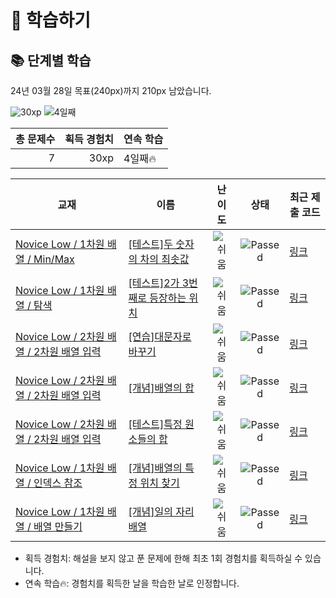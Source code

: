 # 📖 학습하기

## 📚 단계별 학습
24년 03월 28일 목표(240px)까지 210px 남았습니다.

![30xp](https://img.shields.io/badge/EXP-30xp-%235cb85c.svg?for-the-badge)
![4일째](https://img.shields.io/badge/연속학습-4일째-%23E34F26.svg?for-the-badge)

|총 문제수|획득 경험치|연속 학습|
|---:|---:|---|
7|30xp|4일째🔥|

|교재|이름|난이도|상태|최근 제출 코드|
|---|---|:---:|:---:|---|
|[Novice Low / 1차원 배열 / Min/Max](https://www.codetree.ai/missions?missionId=4)|[[테스트]두 숫자의 차의 최솟값](https://www.codetree.ai/missions/4/problems/minimum-difference-between-two-numbers)|![쉬움][easy]|![Passed][passed]|[링크](https://github.com/mingyu0208/codetree-TILs/blob/main/240328/%EB%91%90%20%EC%88%AB%EC%9E%90%EC%9D%98%20%EC%B0%A8%EC%9D%98%20%EC%B5%9C%EC%86%9F%EA%B0%92/minimum-difference-between-two-numbers.py)|
|[Novice Low / 1차원 배열 / 탐색](https://www.codetree.ai/missions?missionId=4)|[[테스트]2가 3번째로 등장하는 위치](https://www.codetree.ai/missions/4/problems/where-2-appears-3rd)|![쉬움][easy]|![Passed][passed]|[링크](https://github.com/mingyu0208/codetree-TILs/blob/main/240328/2%EA%B0%80%203%EB%B2%88%EC%A7%B8%EB%A1%9C%20%EB%93%B1%EC%9E%A5%ED%95%98%EB%8A%94%20%EC%9C%84%EC%B9%98/where-2-appears-3rd.py)|
|[Novice Low / 2차원 배열 / 2차원 배열 입력](https://www.codetree.ai/missions?missionId=4)|[[연습]대문자로 바꾸기](https://www.codetree.ai/missions/4/problems/change-to-capital)|![쉬움][easy]|![Passed][passed]|[링크](https://github.com/mingyu0208/codetree-TILs/blob/main/240328/%EB%8C%80%EB%AC%B8%EC%9E%90%EB%A1%9C%20%EB%B0%94%EA%BE%B8%EA%B8%B0/change-to-capital.py)|
|[Novice Low / 2차원 배열 / 2차원 배열 입력](https://www.codetree.ai/missions?missionId=4)|[[개념]배열의 합](https://www.codetree.ai/missions/4/problems/sum-of-array)|![쉬움][easy]|![Passed][passed]|[링크](https://github.com/mingyu0208/codetree-TILs/blob/main/240328/%EB%B0%B0%EC%97%B4%EC%9D%98%20%ED%95%A9/sum-of-array.py)|
|[Novice Low / 2차원 배열 / 2차원 배열 입력](https://www.codetree.ai/missions?missionId=4)|[[테스트]특정 원소들의 합](https://www.codetree.ai/missions/4/problems/sum-of-specific-elements)|![쉬움][easy]|![Passed][passed]|[링크](https://github.com/mingyu0208/codetree-TILs/blob/main/240328/%ED%8A%B9%EC%A0%95%20%EC%9B%90%EC%86%8C%EB%93%A4%EC%9D%98%20%ED%95%A9/sum-of-specific-elements.py)|
|[Novice Low / 1차원 배열 / 인덱스 참조](https://www.codetree.ai/missions?missionId=4)|[[개념]배열의 특정 위치 찾기](https://www.codetree.ai/missions/4/problems/find-specific-location-fo-array)|![쉬움][easy]|![Passed][passed]|[링크](https://github.com/mingyu0208/codetree-TILs/blob/main/240328/%EB%B0%B0%EC%97%B4%EC%9D%98%20%ED%8A%B9%EC%A0%95%20%EC%9C%84%EC%B9%98%20%EC%B0%BE%EA%B8%B0/find-specific-location-fo-array.py)|
|[Novice Low / 1차원 배열 / 배열 만들기](https://www.codetree.ai/missions?missionId=4)|[[개념]일의 자리 배열](https://www.codetree.ai/missions/4/problems/array-with-units)|![쉬움][easy]|![Passed][passed]|[링크](https://github.com/mingyu0208/codetree-TILs/blob/main/240328/%EC%9D%BC%EC%9D%98%20%EC%9E%90%EB%A6%AC%20%EB%B0%B0%EC%97%B4/array-with-units.py)|


* 획득 경험치: 해설을 보지 않고 푼 문제에 한해 최초 1회 경험치를 획득하실 수 있습니다.
* 연속 학습🔥: 경험치를 획득한 날을 학습한 날로 인정합니다.










[b5]: https://img.shields.io/badge/Bronze_5-%235D3E31.svg
[b4]: https://img.shields.io/badge/Bronze_4-%235D3E31.svg
[b3]: https://img.shields.io/badge/Bronze_3-%235D3E31.svg
[b2]: https://img.shields.io/badge/Bronze_2-%235D3E31.svg
[b1]: https://img.shields.io/badge/Bronze_1-%235D3E31.svg
[s5]: https://img.shields.io/badge/Silver_5-%23394960.svg
[s4]: https://img.shields.io/badge/Silver_4-%23394960.svg
[s3]: https://img.shields.io/badge/Silver_3-%23394960.svg
[s2]: https://img.shields.io/badge/Silver_2-%23394960.svg
[s1]: https://img.shields.io/badge/Silver_1-%23394960.svg
[g5]: https://img.shields.io/badge/Gold_5-%23FFC433.svg
[g4]: https://img.shields.io/badge/Gold_4-%23FFC433.svg
[g3]: https://img.shields.io/badge/Gold_3-%23FFC433.svg
[g2]: https://img.shields.io/badge/Gold_2-%23FFC433.svg
[g1]: https://img.shields.io/badge/Gold_1-%23FFC433.svg
[p5]: https://img.shields.io/badge/Platinum_5-%2376DDD8.svg
[p4]: https://img.shields.io/badge/Platinum_4-%2376DDD8.svg
[p3]: https://img.shields.io/badge/Platinum_3-%2376DDD8.svg
[p2]: https://img.shields.io/badge/Platinum_2-%2376DDD8.svg
[p1]: https://img.shields.io/badge/Platinum_1-%2376DDD8.svg
[passed]: https://img.shields.io/badge/Passed-%23009D27.svg
[failed]: https://img.shields.io/badge/Failed-%23D24D57.svg
[easy]: https://img.shields.io/badge/쉬움-%235cb85c.svg?for-the-badge
[medium]: https://img.shields.io/badge/보통-%23FFC433.svg?for-the-badge
[hard]: https://img.shields.io/badge/어려움-%23D24D57.svg?for-the-badge